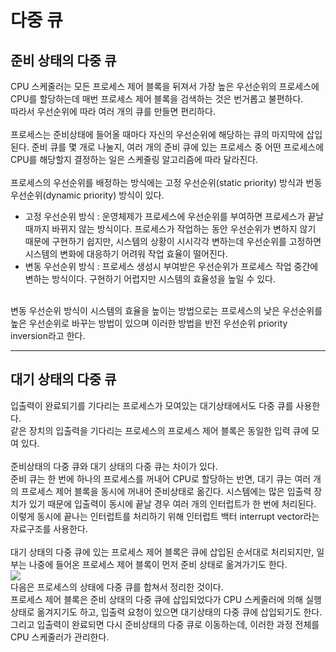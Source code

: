 # 다중 큐
## 준비 상태의 다중 큐
CPU 스케줄러는 모든 프로세스 제어 블록을 뒤져서 가장 높은 우선순위의 프로세스에 CPU를 할당하는데 매번 프로세스 제어 블록을 검색하는 것은 번거롭고 불편하다. <br> 따라서 우선순위에 따라 여러 개의 큐를 만들면 편리하다. <br>
<br>
프로세스는 준비상태에 들어올 때마다 자신의 우선순위에 해당하는 큐의 마지막에 삽입된다. 준비 큐를 몇 개로 나눌지, 여러 개의 준비 큐에 있는 프로세스 중 어떤 프로세스에 CPU를 해당할지 결정하는 일은 스케줄링 알고리즘에 따라 달라진다.<br>
<br>
프로세스의 우선순위를 배정하는 방식에는 고정 우선순위(static priority) 방식과 번동 우선순위(dynamic priority) 방식이 있다. <br>
- 고정 우선순위 방식 : 운영체제가 프로세스에 우선순위를 부여하면 프로세스가 끝날 때까지 바뀌지 않는 방식이다. 프로세스가 작업하는 동안 우선순위가 변하지 않기 때문에 구현하기 쉽지만, 시스템의 상황이 시시각각 변하는데 우선순위를 고정하면 시스템의 변화에 대응하기 어려워 작업 효율이 떨어진다.
- 변동 우선순위 방식 : 프로세스 생성시 부여받은 우선순위가 프로세스 작업 중간에 변하는 방식이다. 구현하기 어렵지만 시스템의 효율성을 높일 수 있다.
<br>
변동 우선순위 방식이 시스템의 효율을 높이는 방법으로는 프로세스의 낮은 우선순위를 높은 우선순위로 바꾸는 방법이 있으며 이러한 방법을 반전 우선순위 priority inversion라고 한다.<br>

------------

## 대기 상태의 다중 큐
입출력이 완료되기를 기다리는 프로세스가 모여있는 대기상태에서도 다중 큐를 사용한다.<br>
같은 장치의 입출력을 기다리는 프로세스의 프로세스 제어 블록은 동일한 입력 큐에 모여 있다. <br>
<br>
준비상태의 다중 큐와 대기 상태의 다중 큐는 차이가 있다.<br> 준비 큐는 한 번에 하나의 프로세스를 꺼내어 CPU로 할당하는 반면, 대기 큐는 여러 개의 프로세스 제어 블록을 동시에 꺼내어 준비상태로 옮긴다. 시스템에는 많은 입출력 장치가 있기 때문에 입출력이 동시에 끝날 경우 여러 개의 인터럽트가 한 번에 처리된다. <br>이렇게 동시에 끝나는 인터럽트를 처리하기 위해 인터럽트 백터 interrupt vector라는 자료구조를 사용한다.<br>
<br>
대기 상태의 다중 큐에 있는 프로세스 제어 블록은 큐에 삽입된 순서대로 처리되지만, 일부는 나중에 들어온 프로세스 제어 블록이 먼저 준비 상태로 옮겨가기도 한다. <br>
![](https://img1.daumcdn.net/thumb/R1280x0/?scode=mtistory2&fname=https%3A%2F%2Fblog.kakaocdn.net%2Fdn%2FbkQ0v6%2FbtrIOQT5tQ0%2FmvAyzSPJ3p7XK80QZakua1%2Fimg.png)<br>
다음은 프로세스의 상태에 다중 큐를 합쳐서 정리한 것이다.<br>
프로세스 제어 블록은 준비 상태의 다중 큐에 삽입되었다가 CPU 스케줄러에 의해 실행상태로 옮겨지기도 하고, 입출력 요청이 있으면 대기상태의 다중 큐에 삽입되기도 한다. <br>그리고 입출력이 완료되면 다시 준비상태의 다중 큐로 이동하는데, 이러한 과정 전체를 CPU 스케줄러가 관리한다. <br>
